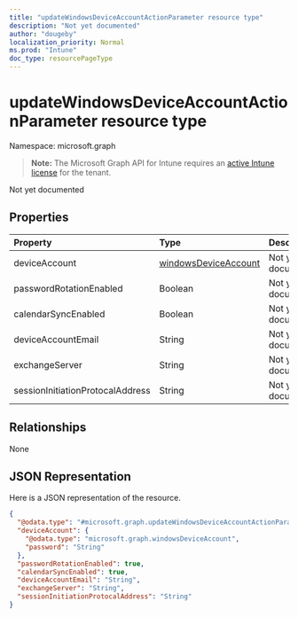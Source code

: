 ```yaml
---
title: "updateWindowsDeviceAccountActionParameter resource type"
description: "Not yet documented"
author: "dougeby"
localization_priority: Normal
ms.prod: "Intune"
doc_type: resourcePageType
---
```


# updateWindowsDeviceAccountActionParameter resource type

Namespace: microsoft.graph

> **Note:** The Microsoft Graph API for Intune requires an [active Intune license](https://go.microsoft.com/fwlink/?linkid=839381) for the tenant.

Not yet documented

## Properties
|Property|Type|Description|
|:---|:---|:---|
|deviceAccount|[windowsDeviceAccount](../resources/intune-devices-windowsdeviceaccount.md)|Not yet documented|
|passwordRotationEnabled|Boolean|Not yet documented|
|calendarSyncEnabled|Boolean|Not yet documented|
|deviceAccountEmail|String|Not yet documented|
|exchangeServer|String|Not yet documented|
|sessionInitiationProtocalAddress|String|Not yet documented|

## Relationships
None

## JSON Representation
Here is a JSON representation of the resource.
<!-- {
  "blockType": "resource",
  "@odata.type": "microsoft.graph.updateWindowsDeviceAccountActionParameter"
}
-->
``` json
{
  "@odata.type": "#microsoft.graph.updateWindowsDeviceAccountActionParameter",
  "deviceAccount": {
    "@odata.type": "microsoft.graph.windowsDeviceAccount",
    "password": "String"
  },
  "passwordRotationEnabled": true,
  "calendarSyncEnabled": true,
  "deviceAccountEmail": "String",
  "exchangeServer": "String",
  "sessionInitiationProtocalAddress": "String"
}
```







